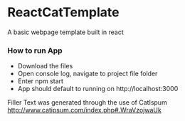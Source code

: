 # ReactCatTemplate
A basic webpage template built in react


### How to run App
- Download the files <br/>
- Open console log, navigate to project file folder <br/>
- Enter npm start <br/>
- App should default to running on http://localhost:3000 <br/>



Filler Text was generated through the use of CatIspum
http://www.catipsum.com/index.php#.WraVzojwaUk
